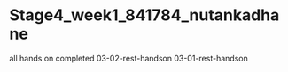 # Stage4_week1_841784_nutankadhane 
all hands on completed
  03-02-rest-handson
  03-01-rest-handson
